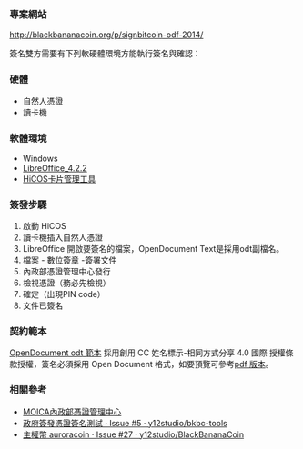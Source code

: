 ### 專案網站

http://blackbananacoin.org/p/signbitcoin-odf-2014/

簽名雙方需要有下列軟硬體環境方能執行簽名與確認：

### 硬體

- 自然人憑證
- 讀卡機

### 軟體環境

- Windows
- [LibreOffice_4.2.2](http://download.documentfoundation.org/libreoffice/stable/4.2.2/win/x86/LibreOffice_4.2.2_Win_x86.msi)
- [HiCOS卡片管理工具](http://moica.nat.gov.tw/download_1.html)

### 簽發步驟

1. 啟動 HiCOS
2. 讀卡機插入自然人憑證
3. LibreOffice 開啟要簽名的檔案，OpenDocument Text是採用odt副檔名。
4. 檔案 - 數位簽章 -簽署文件
5. 內政部憑證管理中心發行
6. 檢視憑證（務必先檢視）
7. 確定（出現PIN code）
8. 文件已簽名

### 契約範本

[OpenDocument odt 範本](http://blackbananacoin.org/p/signbitcoin-odf-2014/template_v140317.odt) 採用創用 CC 姓名標示-相同方式分享 4.0 國際 授權條款授權，簽名必須採用 Open Document 格式，如要預覽可參考[pdf 版本](http://blackbananacoin.org/p/signbitcoin-odf-2014/template_v140317.pdf)。

### 相關參考

- [MOICA內政部憑證管理中心](http://moica.nat.gov.tw/)
- [政府簽發憑證簽名測試 · Issue #5 · y12studio/bkbc-tools](https://github.com/y12studio/bkbc-tools/issues/5)
- [主權幣 auroracoin · Issue #27 · y12studio/BlackBananaCoin](https://github.com/y12studio/BlackBananaCoin/issues/27)
